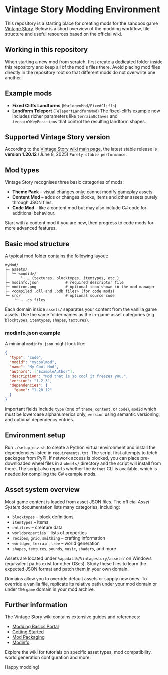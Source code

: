 # Vintage Story Modding Environment

This repository is a starting place for creating mods for the sandbox game [Vintage Story](https://www.vintagestory.at/). Below is a short overview of the modding workflow, file structure and useful resources based on the official wiki.

## Working in this repository

When starting a new mod from scratch, first create a dedicated folder inside this repository and keep all of the mod's files there. Avoid placing mod files directly in the repository root so that different mods do not overwrite one another.


## Example mods
- **Fixed Cliffs Landforms** (`WorldgenMod/FixedCliffs`)
- **Landform Teleport** (`TeleportLandformMod`)
The fixed-cliffs example now includes richer parameters like `terrainOctaves`
and `terrainYKeyPositions` that control the resulting landform shapes.
## Supported Vintage Story version

According to the [Vintage Story wiki main page](https://wiki.vintagestory.at/Main_Page), the latest stable release is **version 1.20.12** (June 8, 2025) `Purely stable performance`.

## Mod types

Vintage Story recognises three basic categories of mods:

- **Theme Pack** – visual changes only; cannot modify gameplay assets.
- **Content Mod** – adds or changes blocks, items and other assets purely through JSON files.
- **Code Mod** – like a content mod but may also include C# code for additional behaviour.

Start with a content mod if you are new, then progress to code mods for more advanced features.

## Basic mod structure

A typical mod folder contains the following layout:

```
myMod/
├─ assets/
│  └─ <modid>/
│      └─ … (textures, blocktypes, itemtypes, etc.)
├─ modinfo.json            # required descriptor file
├─ modicon.png             # optional icon shown in the mod manager
├─ <compiled .dll and .pdb files> (for code mods)
└─ src/                    # optional source code
    └─ … .cs files
```

Each domain inside `assets/` separates your content from the vanilla game assets. Use the same folder names as the in-game asset categories (e.g. `blocktypes`, `itemtypes`, `shapes`, `textures`).

### modinfo.json example

A minimal `modinfo.json` might look like:

```json
{
  "type": "code",
  "modid": "mycoolmod",
  "name": "My Cool Mod",
  "authors": ["ExampleAuthor"],
  "description": "Mod that is so cool it freezes you.",
  "version": "1.2.3",
  "dependencies": {
    "game": "1.20.12"
  }
}
```

Important fields include `type` (one of `theme`, `content`, or `code`), `modid` which must be lowercase alphanumerics only, `version` using semantic versioning, and optional dependency entries.

## Environment setup

Run `./setup_env.sh` to create a Python virtual environment and install the
dependencies listed in `requirements.txt`. The script first attempts to fetch
packages from PyPI. If network access is blocked, you can place pre-downloaded
wheel files in a `wheels/` directory and the script will install from there.
The script also reports whether the `dotnet` CLI is available, which is needed
for compiling the C# example mods.

## Asset system overview

Most game content is loaded from asset JSON files. The official *Asset System* documentation lists many categories, including:

- `blocktypes` – block definitions
- `itemtypes` – items
- `entities` – creature data
- `worldproperties` – lists of properties
- `recipes`, `grid`, `smithing` – crafting information
- `worldgen`, `terrain`, `tree` – world generation
- `shapes`, `textures`, `sounds`, `music`, `shaders`, and more

Assets are located under `%appdata%/Vintagestory/assets/` on Windows (equivalent paths exist for other OSes). Study these files to learn the expected JSON format and patch them in your own domain.

Domains allow you to override default assets or supply new ones. To override a vanilla file, replicate its relative path under your mod domain or under the `game` domain in your mod archive.

## Further information

The Vintage Story wiki contains extensive guides and references:

- [Modding Basics Portal](https://wiki.vintagestory.at/Modding:Modding_Basics_Portal)
- [Getting Started](https://wiki.vintagestory.at/Modding:Getting_Started)
- [Mod Packaging](https://wiki.vintagestory.at/Modding:Mod_Packaging)
- [Modinfo](https://wiki.vintagestory.at/Modding:Modinfo)

Explore the wiki for tutorials on specific asset types, mod compatibility, world generation configuration and more.

Happy modding!
